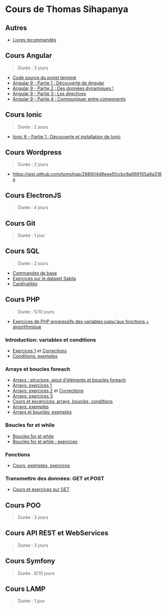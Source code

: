 # Cours de Thomas Sihapanya

## Autres

- [Livres recommandés](Random/recommanded-books.md)

## Cours Angular

> Durée : 3 jours

- [Code source du projet terminé](Angular/angular-tour-of-heroes)
- [Angular 9 - Partie 1 : Découverte de Angular](Angular/01.md)
- [Angular 9 - Partie 2 : Des données dynamiques !](Angular/02.md)
- [Angular 9 - Partie 3 : Les directives](Angular/03.md)
- [Angular 9 - Partie 4 : Communiquer entre components](Angular/04.md)

## Cours Ionic
> Durée : 2 jours
- [Ionic 6 - Partie 1 : Découverte et installation de Ionic](Ionic/01.md)


## Cours Wordpress
> Durée : 2 jours
 - https://gist.github.com/tomsihap/268904d9eee5fccbc6a669105a9a318e

## Cours ElectronJS
> Durée : 4 jours

## Cours Git
> Durée : 1 jour

## Cours SQL
> Durée : 2 jours
- [Commandes de base](https://gist.github.com/tomsihap/78d0c3fb0fc36239526c5a0fc6941993)
- [Exercices sur le dataset Sakila](https://gist.github.com/tomsihap/1c496f0da611aae2ec1bdc9eca45e06f)
- [Cardinalités](https://github.com/tomsihap/MVC-course/blob/c3c750743213daa6e0612ef260064ae1d9feb022/_cours/MVC-06.md)
## Cours PHP
> Durée : 5/10 jours

- [Exercices de PHP progressifs des variables jusqu'aux fonctions + algorithmique](https://gist.github.com/tomsihap/6583f017ca858ae74d9221a51f82ba63)

### Introduction: variables et conditions
- [Exercices 1](https://gist.github.com/tomsihap/0672872f32d20b74368dab80eb9907db#file-exercice-php) et [Corrections](https://gist.github.com/tomsihap/0672872f32d20b74368dab80eb9907db#file-correction-php)
- [Conditions: exemples](https://github.com/tomsihap/PHP-course/blob/master/TD-01%20-%20Structures/conditions.php)

### Arrays et boucles foreach
- [Arrays : structure, ajout d'éléments et boucles foreach](https://gist.github.com/tomsihap/d694dddf1f0c968202127859e3e1e026#file-01-cours-md)
- [Arrays: exercices 1](https://github.com/tomsihap/php-exercices/blob/master/exercice-02-arrays/index.php)
- [Arrays: exercices 2](https://gist.github.com/tomsihap/d694dddf1f0c968202127859e3e1e026#file-02-exercices-php) et [Corrections](https://gist.github.com/tomsihap/d694dddf1f0c968202127859e3e1e026#file-03-corrige-php)
- [Arrays: exercices 3](https://gist.github.com/tomsihap/0ce95ee46a6b57d55144a67d68baed35)
- [Cours et excercices: arrays, boucles, conditions](https://github.com/tomsihap/PHP-course/blob/master/TD-01%20-%20Structures/exercice.md)
- [Arrays: exemples](https://github.com/tomsihap/PHP-course/blob/master/TD-01%20-%20Structures/arrays.php)
- [Arrays et boucles: exemples](https://github.com/tomsihap/PHP-course/blob/master/TD-01%20-%20Structures/boucles-arrays.php)

### Boucles for et while
- [Boucles for et while](https://gist.github.com/tomsihap/aa0c9f59822fb62df2983b04ba1d2b13)
- [Boucles for et while : exercices](https://gist.github.com/tomsihap/273567c96b40f4d62b175b2b9aa2951d)

### Fonctions
- [Cours, exemples, exercices](https://gist.github.com/tomsihap/a80e77745ad223b02de1053403eaa903)

### Transmettre des données: GET et POST
- [Cours et exercices sur GET](https://gist.github.com/tomsihap/b92d7ff51c564cb6c9db408fd0bc0a36)


## Cours POO
> Durée : 3 jours

## Cours API REST et WebServices
> Durée : 3 jours

## Cours Symfony
> Durée : 8/10 jours

## Cours LAMP
> Durée  : 1 jour
